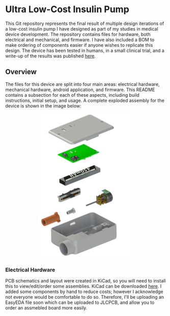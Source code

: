 # Ultra Low-Cost Insulin Pump

This Git repository represents the final result of multiple design iterations of a low-cost insulin pump I have designed as part of my studies in medical device development. The repository contains files for hardware, both electrical and mechanical, and firmware. I have also included a BOM to make ordering of components easier if anyone wishes to replicate this design. The device has been tested in humans, in a small clinical trial, and a write-up of the results was published [here](https://pmc.ncbi.nlm.nih.gov/articles/PMC11292867/).

## Overview

The files for this device are split into four main areas: electrical hardware, mechanical hardware, android application, and firmware. This README contains a subsection for each of these aspects, including build instructions, initial setup, and usage. A complete exploded assembly for the device is shown in the image below:

<p align="center">
 <img src="readme_images/pump_render.png" alt="Exploded View" width="300"/>
</p>

### Electrical Hardware
PCB schematics and layout were created in KiCad, so you will need to install this to view/edit/order some assemblies. KiCad can be downloaded [here](https://www.kicad.org/download/). I added some components by hand to reduce costs; however I acknowledge not everyone would be comfortable to do so. Therefore, I'll be uploading an EasyEDA file soon which can be uploaded to JLCPCB, and allow you to order an assmebled board more easily.


